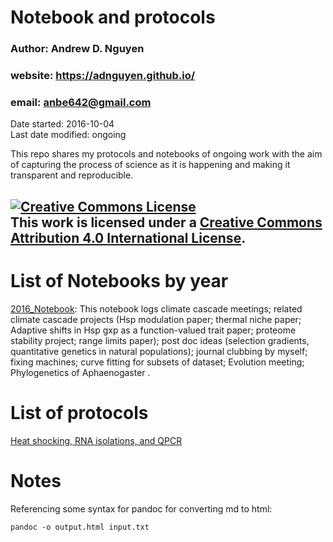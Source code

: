 # Notebook and protocols 
### Author: Andrew D. Nguyen    
### website: https://adnguyen.github.io/    
### email: anbe642@gmail.com   
Date started: 2016-10-04    
Last date modified: ongoing    

This repo shares my protocols and notebooks of ongoing work with the aim of capturing the process of science as it is happening and making it transparent and reproducible. 

<a rel="license" href="http://creativecommons.org/licenses/by/4.0/"><img alt="Creative Commons License" style="border-width:0" src="https://i.creativecommons.org/l/by/4.0/88x31.png" /></a><br />This work is licensed under a <a rel="license" href="http://creativecommons.org/licenses/by/4.0/">Creative Commons Attribution 4.0 International License</a>.
------



# List of Notebooks by year
[2016_Notebook](https://github.com/adnguyen/Notebooks_and_Protocols/blob/master/2016_notebook.md): This notebook logs climate cascade meetings; related climate cascade projects (Hsp modulation paper; thermal niche paper; Adaptive shifts in Hsp gxp as a function-valued trait paper; proteome stability project; range limits paper); post doc ideas (selection gradients, quantitative genetics in natural populations); journal clubbing by myself; fixing machines; curve fitting for subsets of dataset; Evolution meeting; Phylogenetics of Aphaenogaster .  


# List of protocols

[Heat shocking, RNA isolations, and QPCR](https://github.com/adnguyen/Notebooks_and_Protocols/blob/master/2016_ANBE_protocols.md)


# Notes 

Referencing some syntax for pandoc for converting md to html:

```
pandoc -o output.html input.txt
```
